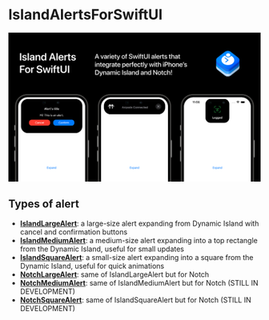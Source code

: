# IslandAlertsForSwiftUI

![Presentation](Resources/IslandAlertsForSwiftUI.png)

## Types of alert

- **[IslandLargeAlert](Sources/IslandAlertsForSwiftUI/IslandLargeAlert/README.md)**: a large-size alert expanding from Dynamic Island with cancel and confirmation buttons
- **[IslandMediumAlert](Sources/IslandAlertsForSwiftUI/IslandMediumAlert/README.md)**: a medium-size alert expanding into a top rectangle from the Dynamic Island, useful for small updates
- **[IslandSquareAlert](Sources/IslandAlertsForSwiftUI/IslandSquareAlert/README.md)**: a small-size alert expanding into a square from the Dynamic Island, useful for quick animations
- **[NotchLargeAlert](Sources/IslandAlertsForSwiftUI/NotchLargeAlert)**: same of IslandLargeAlert but for Notch
- **[NotchMediumAlert](Sources/IslandAlertsForSwiftUI/NotchMediumAlert)**: same of IslandMediumAlert but for Notch (STILL IN DEVELOPMENT)
- **[NotchSquareAlert](Sources/IslandAlertsForSwiftUI/NotchSquareAlert)**: same of IslandSquareAlert but for Notch (STILL IN DEVELOPMENT)



